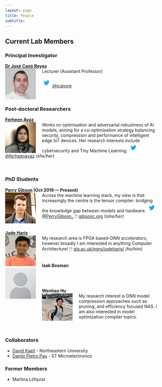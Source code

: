 ```yaml
---
layout: page
title: People
subtitle:
---
```


## Current Lab Members

### Principal Investigator
**[Dr José Cano Reyes](http://www.dcs.gla.ac.uk/~josecr/)** <br> <img src="/assets/img/people/jose_small_new.png" width="100px" style="float: left; margin-right: 20px;"> Lecturer (Assistant Professor)

<img src="/assets/img/Twitter_Logo_Blue.png" width="30px"> [@jcanore](https://twitter.com/jcanore)
<br><br>
<br>

### Post-doctoral Researchers
**[Ferheen Ayaz](https://www.linkedin.com/in/ferheen-ayaz-5631a71a7/)** <br>  <img src="/assets/img/people/Ferheen_Ayaz.jpg" width="100px" style="float: left; margin-right: 20px;">
Works on optimisation and adversarial robustness of AI models, aiming for a co-optimisation strategy balancing security, compression and performance of intelligent edge IoT devices. Her research interests include cybersecurity and Tiny Machine Learning.
<img src="/assets/img/Twitter_Logo_Blue.png" width="30px"> [@ferheenayaz](https://twitter.com/@ferheenayaz) _(she/her)_
<br><br>
<br>

### PhD Students

**[Perry Gibson](https://gibsonic.org) (Oct 2019 — Present)** <br>  <img src="/assets/img/people/pg_profile.jpg" width="100px" style="float: left; margin-right: 20px;">
Across the machine learning stack, my view is that increasingly the centre is the tensor compiler: bridging the knowledge gap between models and hardware.
<img src="/assets/img/Twitter_Logo_Blue.png" width="30px"> [@PerryGibson_](https://twitter.com/PerryGibson_)
🖱️ [gibsonc.org](https://gibsonic.org/) _!(she/her)_
<br><br>

**[Jude Haris](gla.ac.uk/pgrs/judeharis/)** <br>  <img src="/assets/img/people/square_jude.jpg" width="100px" style="float: left; margin-right: 20px;">
My research area is FPGA based-DNN accelerators, however broadly I am interested in anything Computer Architecture!
🖱️ [gla.ac.uk/pgrs/judeharis/](gla.ac.uk/pgrs/judeharis/) _(he/him)_
<br><br>

**Isak Bosman** <br>  <img src="/assets/img/people/Portrait_placeholder.png" width="100px" style="float: left; margin-right: 20px;">
<br><br>
<br>

**Wenhao Hu** <br>  <img src="/assets/img/people/wenhao.png" width="100px" style="float: left; margin-right: 20px;">
My research interest is DNN model compression approaches such as pruning, and efficiency focused NAS. I am also interested in model optimization compiler topics.
<br><br>
<br>


<!-- ### MSc Students -->
 
### Collaborators

- [David Kaeli](https://coe.northeastern.edu/people/kaeli-david/) - Northeastern University
- [Danilo Pietro Pau](https://www.linkedin.com/in/danilopietropau/) - ST Microelectronics

### Former Members 

- Martina Löfqvist
<!-- ### Research Interns -->
<!-- - Some Guy -->
<!-- - Someone else (now @ company) -->

<!-- ## Visiting Researchers-->
